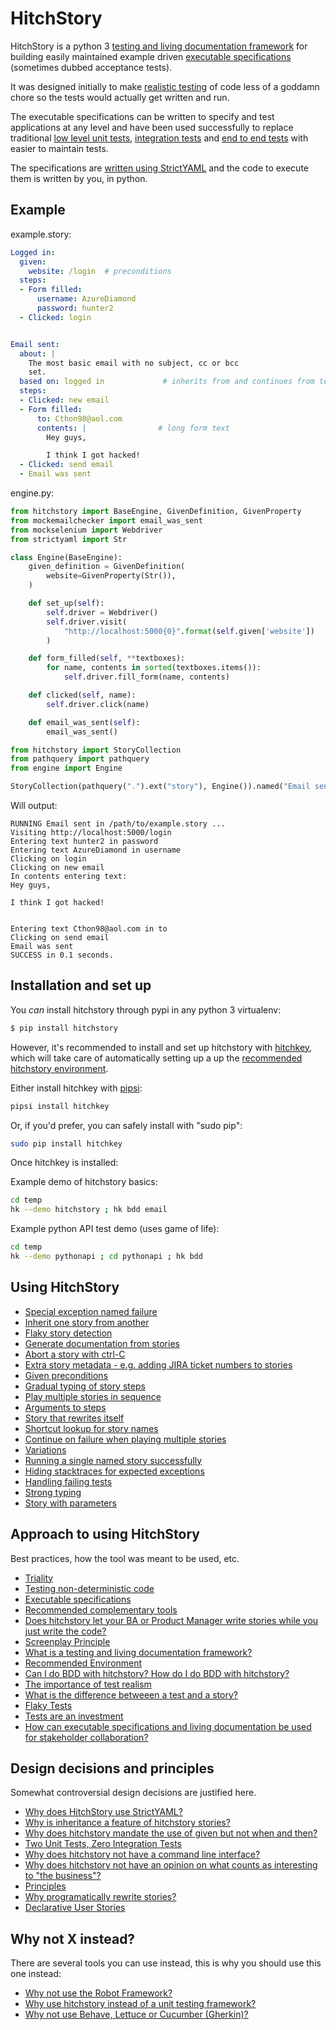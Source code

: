 # HitchStory


HitchStory is a python 3
[testing and living documentation framework](https://hitchdev.com/hitchstory/approach/testing-and-living-documentation) for building easily
maintained example driven [executable specifications](https://hitchdev.com/hitchstory/approach/executable-specifications) (sometimes dubbed
acceptance tests).

It was designed initially to make [realistic testing](https://hitchdev.com/hitchstory/approach/test-realism) of code less
of a goddamn chore so the tests would actually get written and run.

The executable specifications can be written to specify and test applications at
any level and have been used successfully to replace traditional
[low level unit tests](https://hitchdev.com/hitchstory/), [integration tests](https://hitchdev.com/hitchstory/) and [end to end tests](https://hitchdev.com/hitchstory/)
with easier to maintain tests.

The specifications are [written using StrictYAML](https://hitchdev.com/hitchstory/why/strictyaml) and the
code to execute them is written by you, in python.


## Example








example.story:

```yaml
Logged in:
  given:
    website: /login  # preconditions
  steps:
  - Form filled:
      username: AzureDiamond
      password: hunter2
  - Clicked: login


Email sent:
  about: |
    The most basic email with no subject, cc or bcc
    set.
  based on: logged in             # inherits from and continues from test above
  steps:
  - Clicked: new email
  - Form filled:
      to: Cthon98@aol.com
      contents: |                # long form text
        Hey guys,

        I think I got hacked!
  - Clicked: send email
  - Email was sent

```









engine.py:

```python
from hitchstory import BaseEngine, GivenDefinition, GivenProperty
from mockemailchecker import email_was_sent
from mockselenium import Webdriver
from strictyaml import Str

class Engine(BaseEngine):
    given_definition = GivenDefinition(
        website=GivenProperty(Str()),
    )

    def set_up(self):
        self.driver = Webdriver()
        self.driver.visit(
            "http://localhost:5000{0}".format(self.given['website'])
        )

    def form_filled(self, **textboxes):
        for name, contents in sorted(textboxes.items()):
            self.driver.fill_form(name, contents)

    def clicked(self, name):
        self.driver.click(name)

    def email_was_sent(self):
        email_was_sent()

```









```python
from hitchstory import StoryCollection
from pathquery import pathquery
from engine import Engine

StoryCollection(pathquery(".").ext("story"), Engine()).named("Email sent").play()

```

Will output:
```
RUNNING Email sent in /path/to/example.story ...
Visiting http://localhost:5000/login
Entering text hunter2 in password
Entering text AzureDiamond in username
Clicking on login
Clicking on new email
In contents entering text:
Hey guys,

I think I got hacked!


Entering text Cthon98@aol.com in to
Clicking on send email
Email was sent
SUCCESS in 0.1 seconds.
```












## Installation and set up

You *can* install hitchstory through pypi in any python 3 virtualenv:

```bash
$ pip install hitchstory
```

However, it's recommended to install and set up hitchstory with [hitchkey](https://github.com/hitchdev/hitchkey),
which will take care of automatically setting up a up the [recommended hitchstory environment](https://hitchdev.com/hitchstory/approach/recommended-environment).

Either install hitchkey with [pipsi](https://github.com/mitsuhiko/pipsi):

```bash
pipsi install hitchkey
```

Or, if you'd prefer, you can safely install with "sudo pip":

```bash
sudo pip install hitchkey
```

Once hitchkey is installed:

Example demo of hitchstory basics:

```bash
cd temp
hk --demo hitchstory ; hk bdd email
```

Example python API test demo (uses game of life):

```bash
cd temp
hk --demo pythonapi ; cd pythonapi ; hk bdd
```


## Using HitchStory

- [Special exception named failure](https://hitchdev.com/hitchstory/using/alpha/)
- [Inherit one story from another](https://hitchdev.com/hitchstory/using/alpha/)
- [Flaky story detection](https://hitchdev.com/hitchstory/using/alpha/)
- [Generate documentation from stories](https://hitchdev.com/hitchstory/using/alpha/)
- [Abort a story with ctrl-C](https://hitchdev.com/hitchstory/using/alpha/)
- [Extra story metadata - e.g. adding JIRA ticket numbers to stories](https://hitchdev.com/hitchstory/using/alpha/)
- [Given preconditions](https://hitchdev.com/hitchstory/using/alpha/)
- [Gradual typing of story steps](https://hitchdev.com/hitchstory/using/alpha/)
- [Play multiple stories in sequence](https://hitchdev.com/hitchstory/using/alpha/)
- [Arguments to steps](https://hitchdev.com/hitchstory/using/alpha/)
- [Story that rewrites itself](https://hitchdev.com/hitchstory/using/alpha/)
- [Shortcut lookup for story names](https://hitchdev.com/hitchstory/using/alpha/)
- [Continue on failure when playing multiple stories](https://hitchdev.com/hitchstory/using/alpha/)
- [Variations](https://hitchdev.com/hitchstory/using/alpha/)
- [Running a single named story successfully](https://hitchdev.com/hitchstory/using/alpha/)
- [Hiding stacktraces for expected exceptions](https://hitchdev.com/hitchstory/using/alpha/)
- [Handling failing tests](https://hitchdev.com/hitchstory/using/alpha/)
- [Strong typing](https://hitchdev.com/hitchstory/using/alpha/)
- [Story with parameters](https://hitchdev.com/hitchstory/using/alpha/)



## Approach to using HitchStory

Best practices, how the tool was meant to be used, etc.

- [Triality](https://hitchdev.com/hitchstory/approach/)
- [Testing non-deterministic code](https://hitchdev.com/hitchstory/approach/)
- [Executable specifications](https://hitchdev.com/hitchstory/approach/)
- [Recommended complementary tools](https://hitchdev.com/hitchstory/approach/)
- [Does hitchstory let your BA or Product Manager write stories while you just write the code?](https://hitchdev.com/hitchstory/approach/)
- [Screenplay Principle](https://hitchdev.com/hitchstory/approach/)
- [What is a testing and living documentation framework?](https://hitchdev.com/hitchstory/approach/)
- [Recommended Environment](https://hitchdev.com/hitchstory/approach/)
- [Can I do BDD with hitchstory? How do I do BDD with hitchstory?](https://hitchdev.com/hitchstory/approach/)
- [The importance of test realism](https://hitchdev.com/hitchstory/approach/)
- [What is the difference betweeen a test and a story?](https://hitchdev.com/hitchstory/approach/)
- [Flaky Tests](https://hitchdev.com/hitchstory/approach/)
- [Tests are an investment](https://hitchdev.com/hitchstory/approach/)
- [How can executable specifications and living documentation be used for stakeholder collaboration?](https://hitchdev.com/hitchstory/approach/)


## Design decisions and principles

Somewhat controversial design decisions are justified here.

- [Why does HitchStory use StrictYAML?](https://hitchdev.com/hitchstory/why/)
- [Why is inheritance a feature of hitchstory stories?](https://hitchdev.com/hitchstory/why/)
- [Why does hitchstory mandate the use of given but not when and then?](https://hitchdev.com/hitchstory/why/)
- [Two Unit Tests, Zero Integration Tests](https://hitchdev.com/hitchstory/why/)
- [Why does hitchstory not have a command line interface?](https://hitchdev.com/hitchstory/why/)
- [Why does hitchstory not have an opinion on what counts as interesting to "the business"?](https://hitchdev.com/hitchstory/why/)
- [Principles](https://hitchdev.com/hitchstory/why/)
- [Why programatically rewrite stories?](https://hitchdev.com/hitchstory/why/)
- [Declarative User Stories](https://hitchdev.com/hitchstory/why/)


## Why not X instead?

There are several tools you can use instead, this is why you should use this one instead:

- [Why not use the Robot Framework?](https://hitchdev.com/hitchstory/why-not/)
- [Why use hitchstory instead of a unit testing framework?](https://hitchdev.com/hitchstory/why-not/)
- [Why not use Behave, Lettuce or Cucumber (Gherkin)?](https://hitchdev.com/hitchstory/why-not/)
